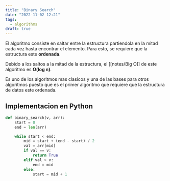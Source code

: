 ```yaml
---
title: "Binary Search"
date: "2022-11-02 12:21"
tags: 
  - algorithms
draft: true
---
```

El algoritmo consiste en saltar entre la estructura partiendola en la mitad cada vez hasta encontrar el elemento. Para esto, se requiere que la estructura este **ordenada**.

Debido a los saltos a la mitad de la estructura, el [[notes/Big O]] de este algoritmo es **O(log n)**.

Es uno de los algoritmos mas clasicos y una de las bases para otros algoritmos puesto que es el primer algoritmo que requiere que la estructura de datos este ordenada.

## Implementacion en Python
```Python
def binary_search(v, arr):
	start = 0
	end = len(arr)

	while start < end:
		mid = start + (end - start) / 2
		val = arr[mid]
		if val == v:
			return True
		elif val > v:
			end = mid
		else:
			start = mid + 1
```

